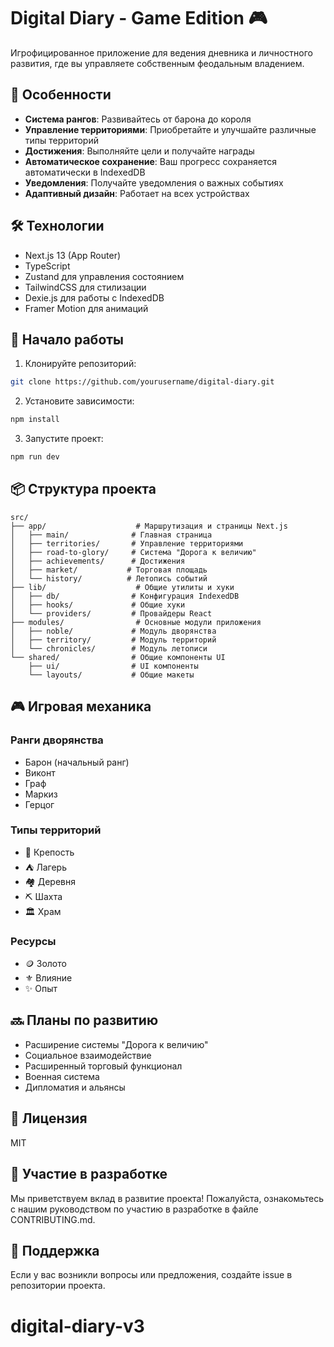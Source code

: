 # Digital Diary - Game Edition 🎮

Игрофицированное приложение для ведения дневника и личностного развития, где вы управляете собственным феодальным владением.

## 🎯 Особенности

- **Система рангов**: Развивайтесь от барона до короля
- **Управление территориями**: Приобретайте и улучшайте различные типы территорий
- **Достижения**: Выполняйте цели и получайте награды
- **Автоматическое сохранение**: Ваш прогресс сохраняется автоматически в IndexedDB
- **Уведомления**: Получайте уведомления о важных событиях
- **Адаптивный дизайн**: Работает на всех устройствах

## 🛠 Технологии

- Next.js 13 (App Router)
- TypeScript
- Zustand для управления состоянием
- TailwindCSS для стилизации
- Dexie.js для работы с IndexedDB
- Framer Motion для анимаций

## 🚀 Начало работы

1. Клонируйте репозиторий:
```bash
git clone https://github.com/yourusername/digital-diary.git
```

2. Установите зависимости:
```bash
npm install
```

3. Запустите проект:
```bash
npm run dev
```

## 📦 Структура проекта

```
src/
├── app/                    # Маршрутизация и страницы Next.js
│   ├── main/              # Главная страница
│   ├── territories/       # Управление территориями
│   ├── road-to-glory/     # Система "Дорога к величию"
│   ├── achievements/      # Достижения
│   ├── market/           # Торговая площадь
│   └── history/          # Летопись событий
├── lib/                    # Общие утилиты и хуки
│   ├── db/                # Конфигурация IndexedDB
│   ├── hooks/             # Общие хуки
│   └── providers/         # Провайдеры React
├── modules/                # Основные модули приложения
│   ├── noble/             # Модуль дворянства
│   ├── territory/         # Модуль территорий
│   └── chronicles/        # Модуль летописи
└── shared/                # Общие компоненты UI
    ├── ui/                # UI компоненты
    └── layouts/           # Общие макеты
```

## 🎮 Игровая механика

### Ранги дворянства
- Барон (начальный ранг)
- Виконт
- Граф
- Маркиз
- Герцог

### Типы территорий
- 🏰 Крепость
- ⛺ Лагерь
- 🏘️ Деревня
- ⛏️ Шахта
- 🏛️ Храм

### Ресурсы
- 🪙 Золото
- ⚜️ Влияние
- ✨ Опыт

## 🔜 Планы по развитию

- Расширение системы "Дорога к величию"
- Социальное взаимодействие
- Расширенный торговый функционал
- Военная система
- Дипломатия и альянсы

## 📝 Лицензия

MIT

## 👥 Участие в разработке

Мы приветствуем вклад в развитие проекта! Пожалуйста, ознакомьтесь с нашим руководством по участию в разработке в файле CONTRIBUTING.md.

## 🤝 Поддержка

Если у вас возникли вопросы или предложения, создайте issue в репозитории проекта.
# digital-diary-v3
